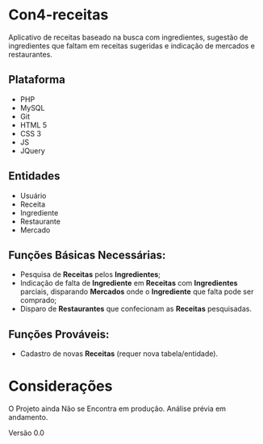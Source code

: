 # Con4-receitas

Aplicativo de receitas baseado na busca com ingredientes, sugestão de ingredientes que faltam em receitas sugeridas e indicação de mercados e restaurantes.


## Plataforma

* PHP
* MySQL
* Git
* HTML 5
* CSS 3
* JS
* JQuery

## Entidades

* Usuário
* Receita
* Ingrediente
* Restaurante
* Mercado

## Funções Básicas Necessárias:

* Pesquisa de **Receitas** pelos **Ingredientes**;
* Indicação de falta de **Ingrediente** em **Receitas** com **Ingredientes** parciais, disparando **Mercados** onde o **Ingrediente** que falta pode ser comprado;
* Disparo de **Restaurantes** que confecionam as **Receitas** pesquisadas.

## Funções Prováveis:

* Cadastro de novas **Receitas** (requer nova tabela/entidade).


# Considerações

O Projeto ainda Não se Encontra em produção. Análise prévia em andamento.

Versão 0.0

